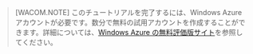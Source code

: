 
> [WACOM.NOTE]
> このチュートリアルを完了するには、Windows Azure アカウントが必要です。数分で無料の試用アカウントを作成することができます。詳細については、[Windows Azure の無料評価版サイト](http://www.windowsazure.com/ja-jp/pricing/free-trial)を参照してください。




